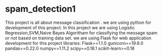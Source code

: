 # spam_detection1
This project is all about message classification .
we are using python for development of this project.
In this project we are using Logistic Regression,SVM,Naive Bayes Algoritham for classifying the message spam or not based on training data set.
we are using Flask for web application development for this project
libraries: 
Flask==1.1.0
gunicorn==19.6.0	
pandas==0.22.0
numpy==1.11.2
scipy==0.18.1
scikit-learn>=0.18
